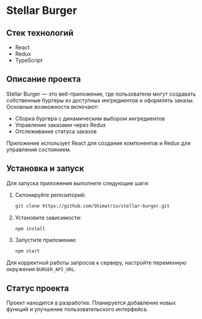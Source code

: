# Stellar Burger

## Стек технологий
- React
- Redux
- TypeScript

## Описание проекта
Stellar Burger — это веб-приложение, где пользователи могут создавать собственные бургеры из доступных ингредиентов и оформлять заказы. Основные возможности включают:
- Сборка бургера с динамическим выбором ингредиентов
- Управление заказами через Redux
- Отслеживание статуса заказов

Приложение использует React для создания компонентов и Redux для управления состоянием.

## Установка и запуск
Для запуска приложения выполните следующие шаги:

1. Склонируйте репозиторий:
    ```bash
    git clone https://github.com/Shimatrix/stellar-burger.git
    ```
2. Установите зависимости:
    ```bash
    npm install
    ```
3. Запустите приложение:
    ```bash
    npm start
    ```

Для корректной работы запросов к серверу, настройте переменную окружения `BURGER_API_URL`.

## Статус проекта
Проект находится в разработке. Планируется добавление новых функций и улучшение пользовательского интерфейса.
